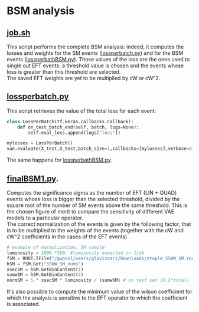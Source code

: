 # BSM analysis
## [job.sh](https://github.com/GiuliaLavizzari/ML4thesis/blob/7561a4df91d9811d7b0f19b91b7a710a7a3fe6f0/job.sh)  
This script performs the complete BSM analysis: indeed, it computes the losses and weights for the SM events ([lossperbatch.py](https://github.com/GiuliaLavizzari/ML4thesis/blob/e0327246bc1dca059d2317e9e5687bde6a233e19/lossperbatch.py)) and for the BSM events ([lossperbathBSM.py](https://github.com/GiuliaLavizzari/ML4thesis/blob/e0327246bc1dca059d2317e9e5687bde6a233e19/lossperbatchBSM.py)). Those values of the loss are the ones used to single out EFT events: a threshold value is chosen and the events whose loss is greater than this threshold are selected.  
The saved EFT weights are yet to be multiplied by cW or cW^2.

## [lossperbatch.py](https://github.com/GiuliaLavizzari/ML4thesis/blob/32ea0867d4b0001347ba41e03769d39a5203e16c/BSManalysis/lossperbatch.py)
This script retrieves the value of the total loss for each event:
```python
class LossPerBatch(tf.keras.callbacks.Callback):
    def on_test_batch_end(self, batch, logs=None):
        self.eval_loss.append(logs["loss"])
```
```python
mylosses = LossPerBatch()
vae.evaluate(X_test,X_test,batch_size=1,callbacks=[mylosses],verbose=0) #by setting the batch_size=1 it's possible to retrieve the loss for each event
```
The same happens for [lossperbathBSM.py](https://github.com/GiuliaLavizzari/ML4thesis/blob/e0327246bc1dca059d2317e9e5687bde6a233e19/lossperbatchBSM.py).


## [finalBSM1.py](https://github.com/GiuliaLavizzari/ML4thesis/blob/7561a4df91d9811d7b0f19b91b7a710a7a3fe6f0/finalBSM1.py).  
Computes the significance sigma as the number of EFT (LIN + QUAD) events whose loss is bigger than the selected threshold, divided by the square root of the number of SM events above the same threshold. This is the chosen figure of merit to compare the sensitivity of different VAE models to a particular operator.  
The correct normalization of the events is given by the following factor, that is to be multiplied to the weights of the events (together with the cW and cW^2 coefficients in the cases of the EFT events)
```python
# example of normalization: SM sample
luminosity = 1000.*350. #luminosity expected in 1/pb
fSM = ROOT.TFile("/gwpool/users/glavizzari/Downloads/ntuple_SSWW_SM.root")
hSM = fSM.Get("SSWW_SM_nums")
xsecSM = hSM.GetBinContent(1)
sumwSM = hSM.GetBinContent(2)
normSM = 5.* xsecSM * luminosity / (sumwSM) # on test set (0.2*total)
```
It's also possible to compute the minimum value of the wilson coefficient for which the analysis is sensitive to the EFT operator to which the coefficient is associated.
